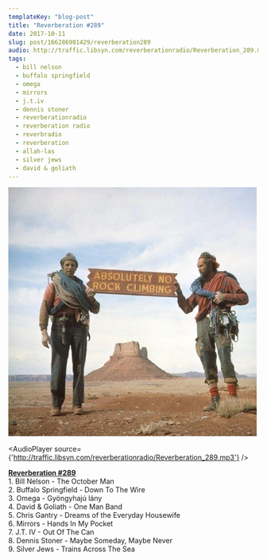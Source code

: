 ```yaml
---
templateKey: "blog-post"
title: "Reverberation #289"
date: 2017-10-11
slug: post/166286981429/reverberation289
audio: http://traffic.libsyn.com/reverberationradio/Reverberation_289.mp3
tags:
  - bill nelson
  - buffalo springfield
  - omega
  - mirrors
  - j.t.iv
  - dennis stoner
  - reverberationradio
  - reverberation radio
  - reverbradio
  - reverberation
  - allah-las
  - silver jews
  - david & goliath
---
```


![Reverberation #289](../images/f95ceea8aa8b49dfb9cd8ef0db43c29f589e31d6fa00aa6a4f6aa0138ae9fc8b.jpg)

<AudioPlayer source={'http://traffic.libsyn.com/reverberationradio/Reverberation_289.mp3'} />

<p><b><a href="http://traffic.libsyn.com/reverberationradio/Reverberation_289.mp3">Reverberation #289</a><br /></b>1. Bill Nelson - The October Man<br />2. Buffalo Springfield - Down To The Wire<br />3. Omega - Gy&ouml;ngyhaj&uacute; l&aacute;ny<br />4. David &amp; Goliath - One Man Band<br />5. Chris Gantry - Dreams of the Everyday Housewife<br />6. Mirrors - Hands In My Pocket<br />7. J.T. IV - Out Of The Can<br />8. Dennis Stoner - Maybe Someday, Maybe Never<br />9. Silver Jews - Trains Across The Sea</p>
